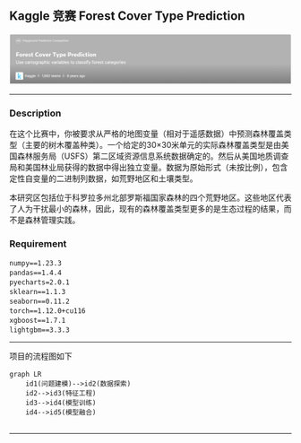 ## Kaggle 竞赛 Forest Cover Type Prediction

![image-20230701114337359](READEME/image-20230701114337359.png)

---

### Description

在这个比赛中，你被要求从严格的地图变量（相对于遥感数据）中预测森林覆盖类型（主要的树木覆盖种类）。一个给定的30×30米单元的实际森林覆盖类型是由美国森林服务局（USFS）第二区域资源信息系统数据确定的。然后从美国地质调查局和美国林业局获得的数据中得出独立变量。数据为原始形式（未按比例），包含定性自变量的二进制列数据，如荒野地区和土壤类型。

本研究区包括位于科罗拉多州北部罗斯福国家森林的四个荒野地区。这些地区代表了人为干扰最小的森林，因此，现有的森林覆盖类型更多的是生态过程的结果，而不是森林管理实践。

### Requirement

```txt
numpy==1.23.3
pandas==1.4.4
pyecharts=2.0.1
sklearn==1.1.3
seaborn==0.11.2
torch==1.12.0+cu116
xgboost==1.7.1
lightgbm==3.3.3
```

---

项目的流程图如下

```mermaid
graph LR
    id1(问题建模)-->id2(数据探索)
    id2-->id3(特征工程)
    id3-->id4(模型训练)
    id4-->id5(模型融合)
        
```

---

